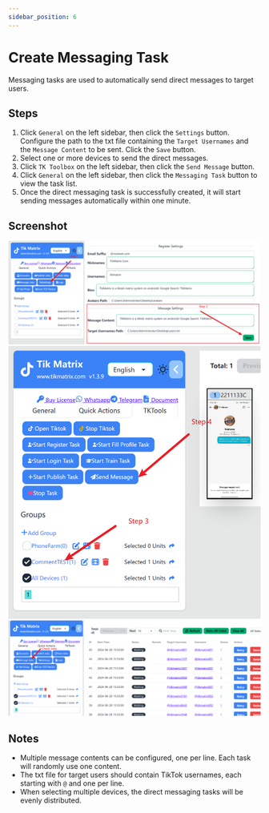 ```yaml
---
sidebar_position: 6
---
```


# Create Messaging Task

Messaging tasks are used to automatically send direct messages to target users.

## Steps

1. Click `General` on the left sidebar, then click the `Settings` button. Configure the path to the txt file containing the `Target Usernames` and the `Message Content` to be sent. Click the `Save` button.
2. Select one or more devices to send the direct messages.
3. Click `TK Toolbox` on the left sidebar, then click the `Send Message` button.
4. Click `General` on the left sidebar, then click the `Messaging Task` button to view the task list.
5. Once the direct messaging task is successfully created, it will start sending messages automatically within one minute.

## Screenshot

![create-messagejob](../img/message12.png)
![create-messagejob](../img/message34.png)
![create-messagejob](../img/message56.png)

## Notes

- Multiple message contents can be configured, one per line. Each task will randomly use one content.
- The txt file for target users should contain TikTok usernames, each starting with `@` and one per line.
- When selecting multiple devices, the direct messaging tasks will be evenly distributed.
